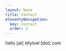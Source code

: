 ```yaml
---
layout: base
title: Contact
eleventyNavigation:
  key: Contact
  order: 3
---
```


hello [at] ellyloel [dot] com